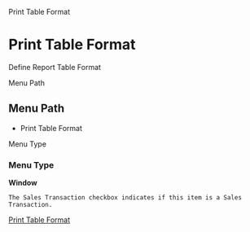 
Print Table Format
# Print Table Format


Define Report Table Format

Menu Path
## Menu Path



- Print Table Format

Menu Type
### Menu Type

**Window**

```
The Sales Transaction checkbox indicates if this item is a Sales Transaction.
```

[Print Table Format](../../window-print-table-format.md)